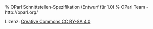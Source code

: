 % OParl Schnittstellen-Spezifikation (Entwurf für 1.0)
% OParl Team - <http://oparl.org/>


Lizenz: [Creative Commons CC BY-SA 4.0](https://creativecommons.org/licenses/by-sa/4.0/)

